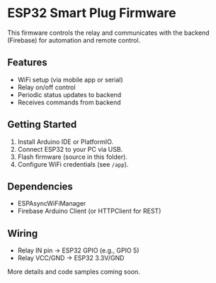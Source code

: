# ESP32 Smart Plug Firmware

This firmware controls the relay and communicates with the backend (Firebase) for automation and remote control.

## Features
- WiFi setup (via mobile app or serial)
- Relay on/off control
- Periodic status updates to backend
- Receives commands from backend

## Getting Started
1. Install Arduino IDE or PlatformIO.
2. Connect ESP32 to your PC via USB.
3. Flash firmware (source in this folder).
4. Configure WiFi credentials (see `/app`).

## Dependencies
- ESPAsyncWiFiManager
- Firebase Arduino Client (or HTTPClient for REST)

## Wiring
- Relay IN pin -> ESP32 GPIO (e.g., GPIO 5)
- Relay VCC/GND -> ESP32 3.3V/GND

More details and code samples coming soon.
